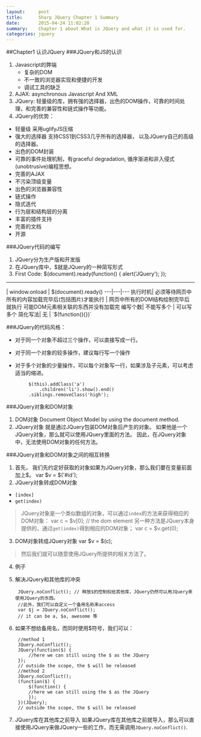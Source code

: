 ```yaml
---
layout:     post
title:      Sharp JQuery Chapter 1 Summary
date:       2015-04-24 11:02:20
summary:    Chapter 1 about What is JQuery and what it is used for.
categories: jquery
---
```


##Chapter1 认识JQuery
###JQuery和JS的认识
1. Javascript的弊端
   - 复杂的DOM
   - 不一致的浏览器实现和便捷的开发
   - 调试工具的缺乏
2. AJAX: asynchronous Javascript And XML
3. JQuery: 轻量级的库，拥有强的选择器，出色的DOM操作，可靠的时间处理，和完善的兼容性和链式操作等功能。
4. JQuery的优势：
 - 轻量级 采用uglifyJS压缩
 - 强大的选择器 支持CSS1到CSS3几乎所有的选择器， 以及JQuery自己的高级的选择器。
 - 出色的DOM封装
 - 可靠的事件处理机制，有graceful degradation, 循序渐进和非入侵式(unobtrusive)编程思想。
 - 完善的AJAX
 - 不污染顶级变量
 - 出色的浏览器兼容性
 - 链式操作
 - 隐式迭代
 - 行为层和结构层的分离
 - 丰富的插件支持
 - 完善的文档
 - 开源

###JQuery代码的编写
1. JQuery分为生产版和开发版
2. 在JQuery库中，$就是JQuery的一种简写形式
3. First Code:
        $(document).ready(function() {
            alert('JQuery');
        });
---

| window.onload | $(document).ready()
---|---|---
执行时机| 必须等待网页中所有的内容加载完毕后(包括图片)才能执行 | 网页中所有的DOM结构绘制完毕后就执行 可能DOM元素相关联的东西并没有加载完
编写个数| 不能写多个 | 可以写多个
简化写法| 无 | `$(function(){})`

###JQuery的代码风格：
 - 对于同一个对象不超过三个操作，可以直接写成一行。
 - 对于同一个对象的较多操作，建议每行写一个操作
 - 对于多个对象的少量操作，可以每个对象写一行，如果涉及子元素，可以考虑适当的缩进。

            $(this).addClass('a')
                .children('li').show().end()
            .siblings.removeClass('high');

###JQuery对象和DOM对象
1. DOM对象
 Document Object Model by using the document method.
2. JQuery对象
 就是通过JQuery包装DOM对象后产生的对象。
 如果他是一个JQuery对象，那么就可以使用JQuery里面的方法。
 因此，在JQuery对象中，无法使用DOM对象的任何方法。

###JQuery对象和DOM对象之间的相互转换
1. 首先， 我们先约定好获取的对象如果为JQuery对象，那么我们要在变量前面加上$。
        var $v = $('#id');
2. JQuery对象转成DOM对象
 - `[index]`
 - `get(index)`
>JQuery对象是一个类似数组的对象，可以通过`index`的方法来获得相应的DOM对象：
            var c = $v[0]; // the dom element
>另一种方法是JQuery本身提供的，通过`get(index)`得到相应的DOM对象；
            var c = $v.get(0);
3. DOM对象转成JQuery对象
        var $v = $(c);
>然后我们就可以随意使用JQuery所提供的相关方法了。
4. 例子
5. 解决JQuery和其他库的冲突

        JQuery.noConflict(); // 释放$的控制权给其他库，JQuery仍然可以用JQuery来使用JQuery的东西。
        //此外，我们可以自定义一个备用名称来access
        var $j = JQuery.noConflict();
        // it can be a, $a, awesome 等
6. 如果不想给备用名，而同时使用$符号，我们可以：

        //method 1
        JQuery.noConflict();
        JQuery(function($) {
            //here we can still using the $ as the JQuery
        });
        // outside the scope, the $ will be released
        //method 2
        JQuery.noConflict();
        (function($) {
            $(function() {
            //here we can still using the $ as the JQuery
            });
        })(JQuery);
        // outside the scope, the $ will be released
7. JQuery库在其他库之前导入
如果JQuery库在其他库之前就导入，那么可以直接使用JQuery来做JQuery一些的工作，而无需调用`JQuery.noConflict()`.